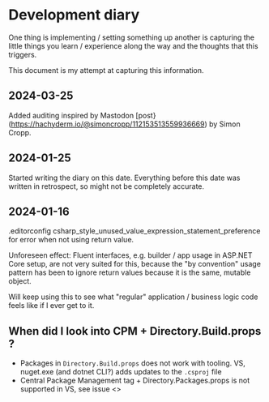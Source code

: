 # Development diary

One thing is implementing / setting something up another is capturing the little things you learn / experience along the
way and the thoughts that this triggers.

This document is my attempt at capturing this information.

## 2024-03-25
Added auditing inspired by Mastodon [post}(https://hachyderm.io/@simoncropp/112153513559936669) by Simon Cropp.

## 2024-01-25
Started writing the diary on this date.
Everything before this date was written in retrospect, so might not be completely accurate.

## 2024-01-16
.editorconfig csharp_style_unused_value_expression_statement_preference for error when not using return value.

Unforeseen effect:
Fluent interfaces, e.g. builder / app usage in ASP.NET Core setup, are not very suited for this, because the "by
convention" usage pattern has been to ignore return values because it is the same, mutable object.

Will keep using this to see what "regular" application / business logic code feels like if I ever get to it.


## When did I look into CPM + Directory.Build.props ?

- Packages in `Directory.Build.props` does not work with tooling. VS, nuget.exe (and dotnet CLI?) adds updates to
  the `.csproj` file
- Central Package Management tag + Directory.Packages.props is not supported in VS, see issue <<??>>
